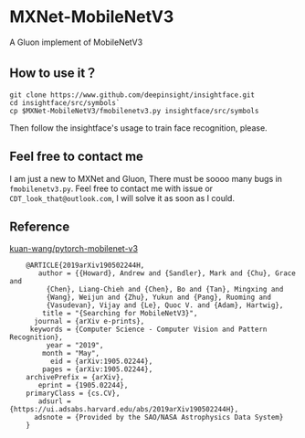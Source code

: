 # MXNet-MobileNetV3
A Gluon implement of MobileNetV3

## How to use it？
```
git clone https://www.github.com/deepinsight/insightface.git
cd insightface/src/symbols`
cp $MXNet-MobileNetV3/fmobilenetv3.py insightface/src/symbols
```
Then follow the insightface's usage to train face recognition, please.


## Feel free to contact me
I am just a new to MXNet and Gluon, There must be soooo many bugs in `fmobilenetv3.py`.
Feel free to contact me with issue or `CDT_look_that@outlook.com`, I will solve it as soon as I could.


## Reference
[kuan-wang/pytorch-mobilenet-v3](https://github.com/kuan-wang/pytorch-mobilenet-v3)

```
    @ARTICLE{2019arXiv190502244H,
       author = {{Howard}, Andrew and {Sandler}, Mark and {Chu}, Grace and
         {Chen}, Liang-Chieh and {Chen}, Bo and {Tan}, Mingxing and
         {Wang}, Weijun and {Zhu}, Yukun and {Pang}, Ruoming and
         {Vasudevan}, Vijay and {Le}, Quoc V. and {Adam}, Hartwig},
        title = "{Searching for MobileNetV3}",
      journal = {arXiv e-prints},
     keywords = {Computer Science - Computer Vision and Pattern Recognition},
         year = "2019",
        month = "May",
          eid = {arXiv:1905.02244},
        pages = {arXiv:1905.02244},
    archivePrefix = {arXiv},
       eprint = {1905.02244},
    primaryClass = {cs.CV},
       adsurl = {https://ui.adsabs.harvard.edu/abs/2019arXiv190502244H},
      adsnote = {Provided by the SAO/NASA Astrophysics Data System}
    }
```

